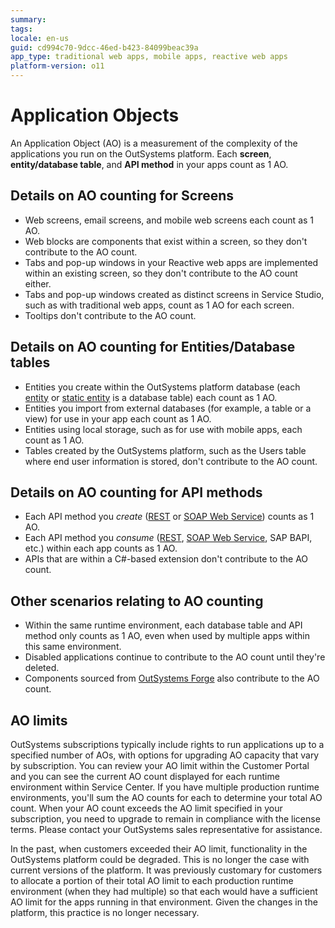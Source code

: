 ```yaml
---
summary:
tags:
locale: en-us
guid: cd994c70-9dcc-46ed-b423-84099beac39a
app_type: traditional web apps, mobile apps, reactive web apps
platform-version: o11
---
```


# Application Objects

An Application Object (AO) is a measurement of the complexity of the applications you run on the OutSystems platform. Each **screen**, **entity/database table**, and **API method** in your apps count as 1 AO. 

## Details on AO counting for Screens
* Web screens, email screens, and mobile web screens each count as 1 AO. 
* Web blocks are components that exist within a screen, so they don't contribute to the AO count. 
* Tabs and pop-up windows in your Reactive web apps are implemented within an existing screen, so they don't contribute to the AO count either. 
* Tabs and pop-up windows created as distinct screens in Service Studio, such as with traditional web apps, count as 1 AO for each screen. 
* Tooltips don't contribute to the AO count.

## Details on AO counting for Entities/Database tables

* Entities you create within the OutSystems platform database (each [entity](https://success.outsystems.com/Documentation/11/Developing_an_Application/Use_Data/Data_Modeling/Entities) or [static entity](https://success.outsystems.com/Documentation/11/Developing_an_Application/Use_Data/Data_Modeling/Static_Entities) is a database table) each count as 1 AO.
* Entities you import from external databases (for example, a table or a view) for use in your app each count as 1 AO.
* Entities using local storage, such as for use with mobile apps, each count as 1 AO.
* Tables created by the OutSystems platform, such as the Users table where end user information is stored, don't contribute to the AO count.

## Details on AO counting for API methods

* Each API method you *create* ([REST](https://success.outsystems.com/Documentation/11/Extensibility_and_Integration/REST/Expose_REST_APIs) or [SOAP Web Service](https://success.outsystems.com/Documentation/11/Extensibility_and_Integration/SOAP/Exposing_SOAP_Web_Services/Expose_a_SOAP_Web_Service)) counts as 1 AO. 
* Each API method you *consume* ([REST](https://success.outsystems.com/Documentation/11/Extensibility_and_Integration/REST/Consume_REST_APIs), [SOAP Web Service](https://success.outsystems.com/Documentation/11/Extensibility_and_Integration/SOAP/Consuming_SOAP_Web_Services), SAP BAPI, etc.) within each app counts as 1 AO.
* APIs that are within a C#-based extension don't contribute to the AO count.

## Other scenarios relating to AO counting

* Within the same runtime environment, each database table and API method only counts as 1 AO, even when used by multiple apps within this same environment.
* Disabled applications continue to contribute to the AO count until they're deleted.
* Components sourced from [OutSystems Forge](https://www.outsystems.com/forge/) also contribute to the AO count.

## AO limits

OutSystems subscriptions typically include rights to run applications up to a specified number of AOs, with options for upgrading AO capacity that vary by subscription. You can review your AO limit within the Customer Portal and you can see the current AO count displayed for each runtime environment within Service Center. If you have multiple production runtime environments, you'll sum the AO counts for each to determine your total AO count. When your AO count exceeds the AO limit specified in your subscription, you need to upgrade to remain in compliance with the license terms. Please contact your OutSystems sales representative for assistance.

In the past, when customers exceeded their AO limit, functionality in the OutSystems platform could be degraded. This is no longer the case with current versions of the platform. It was previously customary for customers to allocate a portion of their total AO limit to each production runtime environment (when they had multiple) so that each would have a sufficient AO limit for the apps running in that environment. Given the changes in the platform, this practice is no longer necessary.
